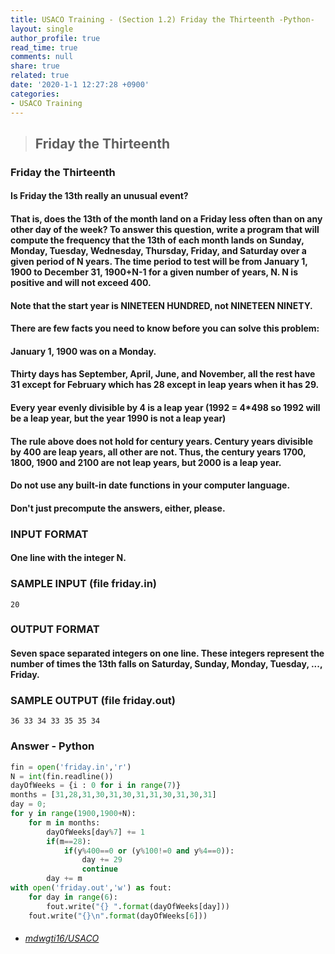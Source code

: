 ```yaml
---
title: USACO Training - (Section 1.2) Friday the Thirteenth -Python-
layout: single
author_profile: true
read_time: true
comments: null
share: true
related: true
date: '2020-1-1 12:27:28 +0900'
categories:
- USACO Training
---
```


> ## Friday the Thirteenth

### Friday the Thirteenth
#### Is Friday the 13th really an unusual event?

#### That is, does the 13th of the month land on a Friday less often than on any other day of the week? To answer this question, write a program that will compute the frequency that the 13th of each month lands on Sunday, Monday, Tuesday, Wednesday, Thursday, Friday, and Saturday over a given period of N years. The time period to test will be from January 1, 1900 to December 31, 1900+N-1 for a given number of years, N. N is positive and will not exceed 400.

#### Note that the start year is NINETEEN HUNDRED, not NINETEEN NINETY.

#### There are few facts you need to know before you can solve this problem:

#### January 1, 1900 was on a Monday.
#### Thirty days has September, April, June, and November, all the rest have 31 except for February which has 28 except in leap years when it has 29.
#### Every year evenly divisible by 4 is a leap year (1992 = 4*498 so 1992 will be a leap year, but the year 1990 is not a leap year)

#### The rule above does not hold for century years. Century years divisible by 400 are leap years, all other are not. Thus, the century years 1700, 1800, 1900 and 2100 are not leap years, but 2000 is a leap year.

#### Do not use any built-in date functions in your computer language.

#### Don't just precompute the answers, either, please.

### INPUT FORMAT

#### One line with the integer N.

### SAMPLE INPUT (file friday.in)
	20
	
### OUTPUT FORMAT
#### Seven space separated integers on one line. These integers represent the number of times the 13th falls on Saturday, Sunday, Monday, Tuesday, ..., Friday.

### SAMPLE OUTPUT (file friday.out)

	36 33 34 33 35 35 34

### Answer - Python
```python
fin = open('friday.in','r')
N = int(fin.readline())
dayOfWeeks = {i : 0 for i in range(7)}
months = [31,28,31,30,31,30,31,31,30,31,30,31]
day = 0;
for y in range(1900,1900+N):
	for m in months:
		dayOfWeeks[day%7] += 1
		if(m==28):
			if(y%400==0 or (y%100!=0 and y%4==0)):
				day += 29
				continue
		day += m
with open('friday.out','w') as fout:
	for day in range(6):
		fout.write("{} ".format(dayOfWeeks[day]))
	fout.write("{}\n".format(dayOfWeeks[6]))
```

* ###### [mdwgti16/USACO]

[mdwgti16/USACO]: https://github.com/mdwgti16/USACO/tree/master/USACO/Chapter%201/Section%201.2